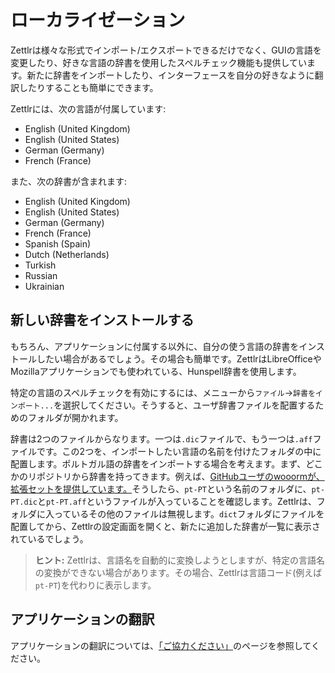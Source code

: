 # ローカライゼーション

Zettlrは様々な形式でインポート/エクスポートできるだけでなく、GUIの言語を変更したり、好きな言語の辞書を使用したスペルチェック機能も提供しています。新たに辞書をインポートしたり、インターフェースを自分の好きなように翻訳したりすることも簡単にできます。

Zettlrには、次の言語が付属しています:

- English (United Kingdom)
- English (United States)
- German (Germany)
- French (France)

また、次の辞書が含まれます:

- English (United Kingdom)
- English (United States)
- German (Germany)
- French (France)
- Spanish (Spain)
- Dutch (Netherlands)
- Turkish
- Russian
- Ukrainian

## 新しい辞書をインストールする

もちろん、アプリケーションに付属する以外に、自分の使う言語の辞書をインストールしたい場合があるでしょう。その場合も簡単です。ZettlrはLibreOfficeやMozillaアプリケーションでも使われている、Hunspell辞書を使用します。

特定の言語のスペルチェックを有効にするには、メニューから`ファイル`->`辞書をインポート...`を選択してください。そうすると、ユーザ辞書ファイルを配置するためのフォルダが開かれます。

辞書は2つのファイルからなります。一つは`.dic`ファイルで、もう一つは`.aff`ファイルです。この2つを、インポートしたい言語の名前を付けたフォルダの中に配置します。ポルトガル語の辞書をインポートする場合を考えます。まず、どこかのリポジトリから辞書を持ってきます。例えば、[GitHubユーザのwooormが、拡張セットを提供しています。](https://github.com/wooorm/dictionaries/tree/master/dictionaries)そうしたら、`pt-PT`という名前のフォルダに、`pt-PT.dic`と`pt-PT.aff`というファイルが入っていることを確認します。Zettlrは、フォルダに入っているその他のファイルは無視します。`dict`フォルダにファイルを配置してから、Zettlrの設定画面を開くと、新たに追加した辞書が一覧に表示されているでしょう。

> **ヒント:** Zettlrは、言語名を自動的に変換しようとしますが、特定の言語名の変換ができない場合があります。その場合、Zettlrは言語コード(例えば`pt-PT`)を代わりに表示します。

## アプリケーションの翻訳

アプリケーションの翻訳については、[「ご協力ください」](../get-involved.md)のページを参照してください。
